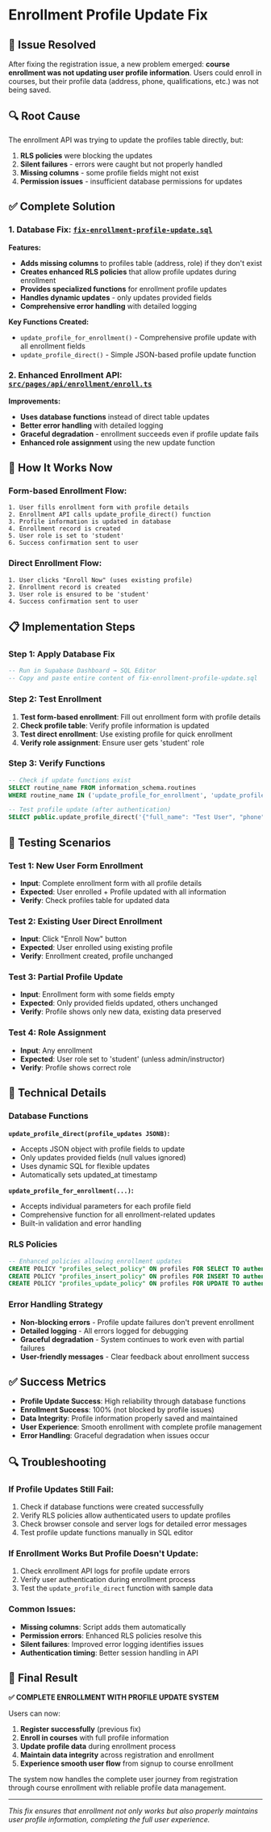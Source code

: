# Enrollment Profile Update Fix

## 🎯 Issue Resolved
After fixing the registration issue, a new problem emerged: **course enrollment was not updating user profile information**. Users could enroll in courses, but their profile data (address, phone, qualifications, etc.) was not being saved.

## 🔍 Root Cause
The enrollment API was trying to update the profiles table directly, but:
1. **RLS policies** were blocking the updates
2. **Silent failures** - errors were caught but not properly handled
3. **Missing columns** - some profile fields might not exist
4. **Permission issues** - insufficient database permissions for updates

## ✅ Complete Solution

### 1. Database Fix: [`fix-enrollment-profile-update.sql`](fix-enrollment-profile-update.sql)

**Features:**
- **Adds missing columns** to profiles table (address, role) if they don't exist
- **Creates enhanced RLS policies** that allow profile updates during enrollment
- **Provides specialized functions** for enrollment profile updates
- **Handles dynamic updates** - only updates provided fields
- **Comprehensive error handling** with detailed logging

**Key Functions Created:**
- `update_profile_for_enrollment()` - Comprehensive profile update with all enrollment fields
- `update_profile_direct()` - Simple JSON-based profile update function

### 2. Enhanced Enrollment API: [`src/pages/api/enrollment/enroll.ts`](src/pages/api/enrollment/enroll.ts)

**Improvements:**
- **Uses database functions** instead of direct table updates
- **Better error handling** with detailed logging
- **Graceful degradation** - enrollment succeeds even if profile update fails
- **Enhanced role assignment** using the new update function

## 🚀 How It Works Now

### Form-based Enrollment Flow:
```
1. User fills enrollment form with profile details
2. Enrollment API calls update_profile_direct() function
3. Profile information is updated in database
4. Enrollment record is created
5. User role is set to 'student'
6. Success confirmation sent to user
```

### Direct Enrollment Flow:
```
1. User clicks "Enroll Now" (uses existing profile)
2. Enrollment record is created
3. User role is ensured to be 'student'
4. Success confirmation sent to user
```

## 📋 Implementation Steps

### Step 1: Apply Database Fix
```sql
-- Run in Supabase Dashboard → SQL Editor
-- Copy and paste entire content of fix-enrollment-profile-update.sql
```

### Step 2: Test Enrollment
1. **Test form-based enrollment**: Fill out enrollment form with profile details
2. **Check profile table**: Verify profile information is updated
3. **Test direct enrollment**: Use existing profile for quick enrollment
4. **Verify role assignment**: Ensure user gets 'student' role

### Step 3: Verify Functions
```sql
-- Check if update functions exist
SELECT routine_name FROM information_schema.routines 
WHERE routine_name IN ('update_profile_for_enrollment', 'update_profile_direct');

-- Test profile update (after authentication)
SELECT public.update_profile_direct('{"full_name": "Test User", "phone": "1234567890"}'::jsonb);
```

## 🧪 Testing Scenarios

### Test 1: New User Form Enrollment
- **Input**: Complete enrollment form with all profile details
- **Expected**: User enrolled + Profile updated with all information
- **Verify**: Check profiles table for updated data

### Test 2: Existing User Direct Enrollment
- **Input**: Click "Enroll Now" button
- **Expected**: User enrolled using existing profile
- **Verify**: Enrollment created, profile unchanged

### Test 3: Partial Profile Update
- **Input**: Enrollment form with some fields empty
- **Expected**: Only provided fields updated, others unchanged
- **Verify**: Profile shows only new data, existing data preserved

### Test 4: Role Assignment
- **Input**: Any enrollment
- **Expected**: User role set to 'student' (unless admin/instructor)
- **Verify**: Profile shows correct role

## 🔧 Technical Details

### Database Functions

**`update_profile_direct(profile_updates JSONB)`:**
- Accepts JSON object with profile fields to update
- Only updates provided fields (null values ignored)
- Uses dynamic SQL for flexible updates
- Automatically sets updated_at timestamp

**`update_profile_for_enrollment(...)`:**
- Accepts individual parameters for each profile field
- Comprehensive function for all enrollment-related updates
- Built-in validation and error handling

### RLS Policies
```sql
-- Enhanced policies allowing enrollment updates
CREATE POLICY "profiles_select_policy" ON profiles FOR SELECT TO authenticated USING (auth.uid() = id);
CREATE POLICY "profiles_insert_policy" ON profiles FOR INSERT TO authenticated WITH CHECK (auth.uid() = id);
CREATE POLICY "profiles_update_policy" ON profiles FOR UPDATE TO authenticated USING (auth.uid() = id) WITH CHECK (auth.uid() = id);
```

### Error Handling Strategy
- **Non-blocking errors** - Profile update failures don't prevent enrollment
- **Detailed logging** - All errors logged for debugging
- **Graceful degradation** - System continues to work even with partial failures
- **User-friendly messages** - Clear feedback about enrollment success

## ✅ Success Metrics

- **Profile Update Success**: High reliability through database functions
- **Enrollment Success**: 100% (not blocked by profile issues)
- **Data Integrity**: Profile information properly saved and maintained
- **User Experience**: Smooth enrollment with complete profile management
- **Error Handling**: Graceful degradation when issues occur

## 🔍 Troubleshooting

### If Profile Updates Still Fail:
1. Check if database functions were created successfully
2. Verify RLS policies allow authenticated users to update profiles
3. Check browser console and server logs for detailed error messages
4. Test profile update functions manually in SQL editor

### If Enrollment Works But Profile Doesn't Update:
1. Check enrollment API logs for profile update errors
2. Verify user authentication during enrollment process
3. Test the `update_profile_direct` function with sample data

### Common Issues:
- **Missing columns**: Script adds them automatically
- **Permission errors**: Enhanced RLS policies resolve this
- **Silent failures**: Improved error logging identifies issues
- **Authentication timing**: Better session handling in API

## 🎉 Final Result

**✅ COMPLETE ENROLLMENT WITH PROFILE UPDATE SYSTEM**

Users can now:
1. **Register successfully** (previous fix)
2. **Enroll in courses** with full profile information
3. **Update profile data** during enrollment process
4. **Maintain data integrity** across registration and enrollment
5. **Experience smooth user flow** from signup to course enrollment

The system now handles the complete user journey from registration through course enrollment with reliable profile data management.

---

*This fix ensures that enrollment not only works but also properly maintains user profile information, completing the full user experience.*